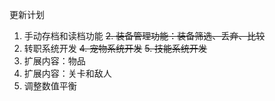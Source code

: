 更新计划
1. 手动存档和读档功能
~~2. 装备管理功能：装备筛选、丢弃、比较~~
3. 转职系统开发
~~4. 宠物系统开发~~
~~5. 技能系统开发~~
6. 扩展内容：物品
7. 扩展内容：关卡和敌人
8. 调整数值平衡
